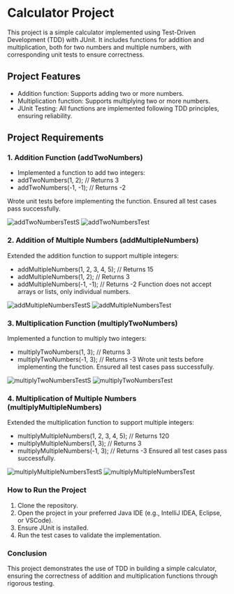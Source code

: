 
# Calculator Project ###

This project is a simple calculator implemented using Test-Driven Development (TDD) with JUnit. It includes functions for addition and multiplication, both for two numbers and multiple numbers, with corresponding unit tests to ensure correctness.

## Project Features

- Addition function: Supports adding two or more numbers.
- Multiplication function: Supports multiplying two or more numbers.
- JUnit Testing: All functions are implemented following TDD principles, ensuring 
  reliability.
## Project Requirements
### 1. Addition Function (addTwoNumbers)  
- Implemented a function to add two integers:
- addTwoNumbers(1, 2);  // Returns 3
- addTwoNumbers(-1, -1);  // Returns -2

Wrote unit tests before implementing the function.
Ensured all test cases pass successfully.

![addTwoNumbersTestS](https://github.com/user-attachments/assets/f9e18a38-a96e-44c2-9433-74d1cb76726f)
![addTwoNumbersTest](https://github.com/user-attachments/assets/163abc83-ab37-4b40-a290-18bc9c162d37)


### 2. Addition of Multiple Numbers (addMultipleNumbers)
Extended the addition function to support multiple integers:
- addMultipleNumbers(1, 2, 3, 4, 5);  // Returns 15
- addMultipleNumbers(1, 2);  // Returns 3
- addMultipleNumbers(-1, -1);  // Returns -2
Function does not accept arrays or lists, only individual numbers.

![addMultipleNumbersTestS](https://github.com/user-attachments/assets/a202d3c9-63de-4400-88c4-32fc9634f092)
![addMultipleNumbersTest](https://github.com/user-attachments/assets/49dc9c46-af13-4861-acdc-a753cfc6044c)

### 3. Multiplication Function (multiplyTwoNumbers)
Implemented a function to multiply two integers:
- multiplyTwoNumbers(1, 3);  // Returns 3
- multiplyTwoNumbers(-1, 3);  // Returns -3
Wrote unit tests before implementing the function.
Ensured all test cases pass successfully.

![multiplyTwoNumbersTestS](https://github.com/user-attachments/assets/70f441fe-d4d3-4bbb-ae1f-d8e171047ed1)
![multiplyTwoNumbersTest](https://github.com/user-attachments/assets/d46d705d-1116-462e-918e-41beffd7f3f0)

### 4. Multiplication of Multiple Numbers (multiplyMultipleNumbers)
Extended the multiplication function to support multiple integers:
- multiplyMultipleNumbers(1, 2, 3, 4, 5);  // Returns 120
- multiplyMultipleNumbers(1, 3);  // Returns 3
- multiplyMultipleNumbers(-1, 3);  // Returns -3
Ensured all test cases pass successfully.

![multiplyMultipleNumbersTestS](https://github.com/user-attachments/assets/616c342f-22a8-4d40-8fae-a4a02da84bad)
![multiplyMultipleNumbersTest](https://github.com/user-attachments/assets/d8e2b34e-e8f8-4dcd-81b9-e6e91c7985a2)

### How to Run the Project

1. Clone the repository.
2. Open the project in your preferred Java IDE (e.g., IntelliJ IDEA, Eclipse, or VSCode).
3. Ensure JUnit is installed.
4. Run the test cases to validate the implementation.

### Conclusion

This project demonstrates the use of TDD in building a simple calculator, ensuring the correctness of addition and multiplication functions through rigorous testing.




